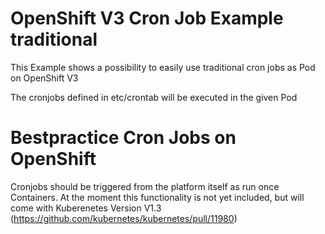 # OpenShift V3 Cron Job Example traditional

This Example shows a possibility to easily use traditional cron jobs as Pod on OpenShift V3

The cronjobs defined in etc/crontab will be executed in the given Pod

# Bestpractice Cron Jobs on OpenShift

Cronjobs should be triggered from the platform itself as run once Containers. At the moment this functionality is not yet included, but will come with Kuberenetes Version V1.3 (https://github.com/kubernetes/kubernetes/pull/11980)

